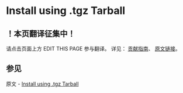# Install using .tgz Tarball

## ！本页翻译征集中！

请点击页面上方 EDIT THIS PAGE 参与翻译。
详见：
[贡献指南]( https://github.com/JinMuInfo/MongoDB-Manual-zh/blob/master/CONTRIBUTING.md )、
[原文链接](  https://docs.mongodb.com/manual/tutorial/install-mongodb-on-amazon-tarball/  )。

## 参见

原文 - [Install using .tgz Tarball]( https://docs.mongodb.com/manual/tutorial/install-mongodb-on-amazon-tarball/ )

